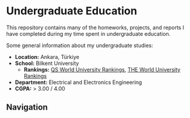 # Undergraduate Education

This repository contains many of the homeworks, projects, and reports I have completed during my time spent in undergraduate education.

Some general information about my undergraduate studies:

- **Location:** Ankara, Türkiye
- **School:** Bilkent University
    - **Rankings:** [QS World University Rankings](https://www.topuniversities.com/universities/bilkent-university), [THE World University Rankings](https://www.timeshighereducation.com/world-university-rankings/bilkent-university)
- **Department:** Electrical and Electronics Engineering
- **CGPA:** > 3.00 / 4.00

## Navigation
